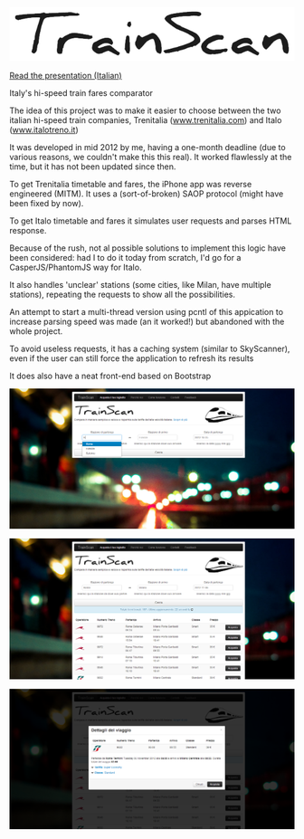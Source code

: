 ![TrainScan](docs/trainscan.png)

[Read the presentation (Italian)](docs/Presentazione_TrainScan.pdf)

Italy's hi-speed train fares comparator

The idea of this project was to make it easier to choose between the two italian hi-speed train companies, Trenitalia (www.trenitalia.com) and Italo (www.italotreno.it)

It was developed in mid 2012 by me, having a one-month deadline (due to various reasons, we couldn't make this this real).
It worked flawlessly at the time, but it has not been updated since then.

To get Trenitalia timetable and fares, the iPhone app was reverse engineered (MITM).
It uses a (sort-of-broken) SAOP protocol (might have been fixed by now).

To get Italo timetable and fares it simulates user requests and parses HTML response.

Because of the rush, not al possible solutions to implement this logic have been considered: had I to do it today from scratch, I'd go for a CasperJS/PhantomJS way for Italo. 

It also handles 'unclear' stations (some cities, like Milan, have multiple stations), repeating the requests to show all the possibilities.

An attempt to start a multi-thread version using pcntl of this appication to increase parsing speed was made (an it worked!) but abandoned with the whole project.

To avoid useless requests, it has a caching system (similar to SkyScanner), even if the user can still force the application to refresh its results

It does also have a neat front-end based on Bootstrap

![alt tag](docs/screen1.png)

![alt tag](docs/screen2.png)

![alt tag](docs/screen3.png)

